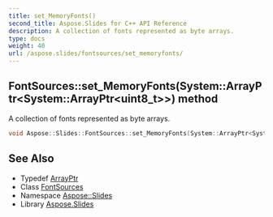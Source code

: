 ```yaml
---
title: set_MemoryFonts()
second_title: Aspose.Slides for C++ API Reference
description: A collection of fonts represented as byte arrays.
type: docs
weight: 40
url: /aspose.slides/fontsources/set_memoryfonts/
---
```

## FontSources::set_MemoryFonts(System::ArrayPtr\<System::ArrayPtr\<uint8_t\>\>) method


A collection of fonts represented as byte arrays.

```cpp
void Aspose::Slides::FontSources::set_MemoryFonts(System::ArrayPtr<System::ArrayPtr<uint8_t>> value) override
```

## See Also

* Typedef [ArrayPtr](../../../system/arrayptr/)
* Class [FontSources](../)
* Namespace [Aspose::Slides](../../)
* Library [Aspose.Slides](../../../)